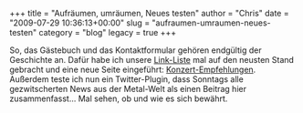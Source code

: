 +++
title = "Aufräumen, umräumen, Neues testen"
author = "Chris"
date = "2009-07-29 10:36:13+00:00"
slug = "aufraumen-umraumen-neues-testen"
category = "blog"
legacy = true
+++

So, das Gästebuch und das Kontaktformular gehören endgültig der Geschichte an. Dafür habe ich unsere <a href="http://necroslaughter.de/links/">Link-Liste</a> mal auf den neusten Stand gebracht und eine neue Seite eingeführt: <a href="http://necroslaughter.de/konzert-empfehlungen/">Konzert-Empfehlungen</a>.
Außerdem teste ich nun ein Twitter-Plugin, dass Sonntags alle gezwitscherten News aus der Metal-Welt als einen Beitrag hier zusammenfasst... Mal sehen, ob und wie es sich bewährt.
